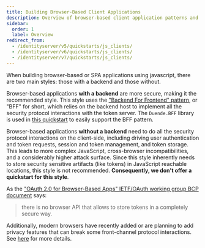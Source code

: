 ```yaml
---
title: Building Browser-Based Client Applications
description: Overview of browser-based client application patterns and security considerations when implementing JavaScript clients with IdentityServer
sidebar:
  order: 1
  label: Overview
redirect_from:
  - /identityserver/v5/quickstarts/js_clients/
  - /identityserver/v6/quickstarts/js_clients/
  - /identityserver/v7/quickstarts/js_clients/
---
```



When building browser-based or SPA applications using javascript, there are two main styles: those
with a backend and those without.

Browser-based applications **with a backend** are more secure, making it the
recommended style. This style uses the ["Backend For Frontend"
pattern](https://duendesoftware.com/blog/20210326-bff), or "BFF" for
short, which relies on the backend host to implement all the security
protocol interactions with the token server. The `Duende.BFF` library is used in
[this quickstart](/identityserver/quickstarts/javascript-clients/js-with-backend/) to easily support the BFF pattern.

Browser-based applications **without a backend** need to do all the security
protocol interactions on the client-side, including driving user authentication
and token requests, session and token management, and token storage. This leads
to more complex JavaScript, cross-browser incompatibilities, and a considerably
higher attack surface. Since this style inherently needs to store security
sensitive artifacts (like tokens) in JavaScript reachable locations, this style
is not recommended. **Consequently, we don't offer a quickstart for this style**.

As the ["OAuth 2.0 for Browser-Based Apps" IETF/OAuth working group BCP
document](https://datatracker.ietf.org/doc/html/draft-ietf-oauth-browser-based-apps)
says:
>there is no browser API that allows to store tokens in a completely secure way. 

Additionally, modern browsers have recently added or are planning to add privacy
features that can break some front-channel protocol interactions. See 
[here](/bff/#3rd-party-cookies) 
for more details.
